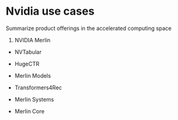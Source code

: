 # Nvidia use cases
Summarize product offerings in the accelerated computing space

1. NVIDIA Merlin

  - NVTabular
  
  - HugeCTR
  
  - Merlin Models
  
  - Transformers4Rec
  
  - Merlin Systems
  
  - Merlin Core 
